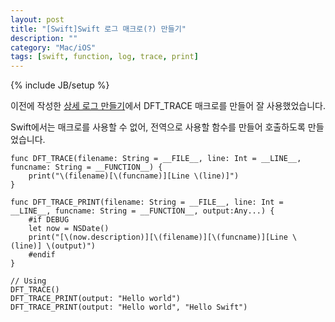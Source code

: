 ```yaml
---
layout: post
title: "[Swift]Swift 로그 매크로(?) 만들기"
description: ""
category: "Mac/iOS"
tags: [swift, function, log, trace, print]
---
```

{% include JB/setup %}

이전에 작성한 [상세 로그 만들기](../easy-write-nslog-on-xcode/)에서 DFT_TRACE 매크로를 만들어 잘 사용했었습니다. 

Swift에서는 매크로를 사용할 수 없어, 전역으로 사용할 함수를 만들어 호출하도록 만들었습니다.

	func DFT_TRACE(filename: String = __FILE__, line: Int = __LINE__, funcname: String = __FUNCTION__) {
		print("\(filename)[\(funcname)][Line \(line)]")
	}

	func DFT_TRACE_PRINT(filename: String = __FILE__, line: Int = __LINE__, funcname: String = __FUNCTION__, output:Any...) {
		#if DEBUG
		let now = NSDate()
		print("[\(now.description)][\(filename)][\(funcname)][Line \(line)] \(output)")
		#endif
	}

	// Using
	DFT_TRACE()
	DFT_TRACE_PRINT(output: "Hello world")
	DFT_TRACE_PRINT(output: "Hello world", "Hello Swift")

